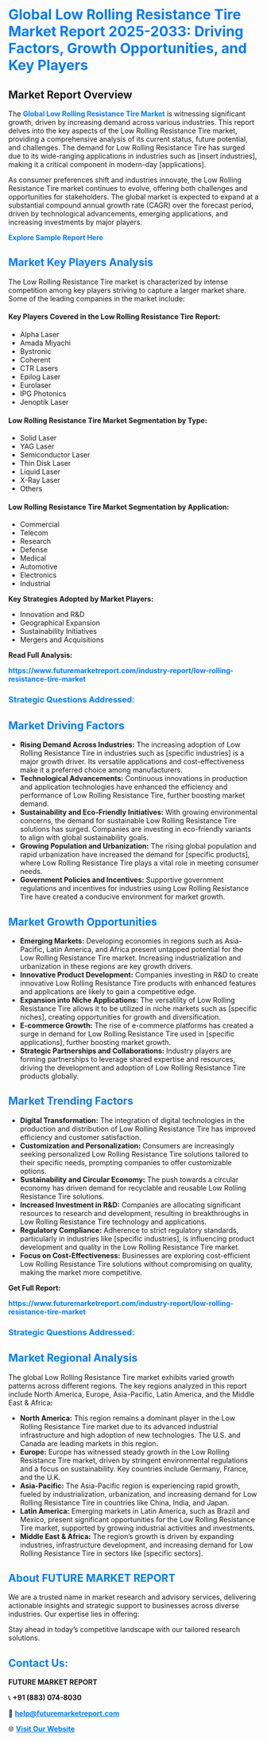 <h1 style="color: #007BFF;">Global Low Rolling Resistance Tire Market Report 2025-2033: Driving Factors, Growth Opportunities, and Key Players</h1>

<section id="overview">
<h2>Market Report Overview</h2>
<p>The <a href="https://www.futuremarketreport.com/industry-report/low-rolling-resistance-tire-market" style="color: #007BFF; text-decoration: none;"><strong>Global Low Rolling Resistance Tire Market</strong></a> is witnessing significant growth, driven by increasing demand across various industries. This report delves into the key aspects of the Low Rolling Resistance Tire market, providing a comprehensive analysis of its current status, future potential, and challenges. The demand for Low Rolling Resistance Tire has surged due to its wide-ranging applications in industries such as [insert industries], making it a critical component in modern-day [applications].</p>
<p>As consumer preferences shift and industries innovate, the Low Rolling Resistance Tire market continues to evolve, offering both challenges and opportunities for stakeholders. The global market is expected to expand at a substantial compound annual growth rate (CAGR) over the forecast period, driven by technological advancements, emerging applications, and increasing investments by major players.</p>
</section>

<section id="overview">
<p><a href="https://www.futuremarketreport.com/request-sample/reportId=34840" style="color: #007BFF; text-decoration: none;"><strong>Explore Sample Report Here</strong></a></p>
</section>

<section id="key-players">
<h2 style="color: #007BFF;">Market Key Players Analysis</h2>
<p>The Low Rolling Resistance Tire market is characterized by intense competition among key players striving to capture a larger market share. Some of the leading companies in the market include:</p>
<h4>Key Players Covered in the Low Rolling Resistance Tire Report:</h4>
<ul><li>Alpha Laser</li><li>Amada Miyachi</li><li>Bystronic</li><li>Coherent</li><li>CTR Lasers</li><li>Epilog Laser</li><li>Eurolaser</li><li>IPG Photonics</li><li>Jenoptik Laser</li></ul>
<h4>Low Rolling Resistance Tire Market Segmentation by Type:</h4>
<ul><li>Solid Laser</li><li>YAG Laser</li><li>Semiconductor Laser</li><li>Thin Disk Laser</li><li>Liquid Laser</li><li>X-Ray Laser</li><li>Others</li></ul>

<h4>Low Rolling Resistance Tire Market Segmentation by Application:</h4>
<ul><li>Commercial</li><li>Telecom</li><li>Research</li><li>Defense</li><li>Medical</li><li>Automotive</li><li>Electronics</li><li>Industrial</li></ul>
<p><strong>Key Strategies Adopted by Market Players:</strong></p>
<ul>
<li>Innovation and R&D</li>
<li>Geographical Expansion</li>
<li>Sustainability Initiatives</li>
<li>Mergers and Acquisitions</li>
</ul>
</section>

<section>
<p><strong>Read Full Analysis: </strong></p><a href="https://www.futuremarketreport.com/industry-report/low-rolling-resistance-tire-market" style="color: #007BFF; text-decoration: none;"><strong>https://www.futuremarketreport.com/industry-report/low-rolling-resistance-tire-market</strong></a>
<h3 style="color: #007BFF;">Strategic Questions Addressed:</h3>
</section>

<section id="driving-factors">
<h2 style="color: #007BFF;">Market Driving Factors</h2>
<ul>
<li><strong>Rising Demand Across Industries:</strong> The increasing adoption of Low Rolling Resistance Tire in industries such as [specific industries] is a major growth driver. Its versatile applications and cost-effectiveness make it a preferred choice among manufacturers.</li>
<li><strong>Technological Advancements:</strong> Continuous innovations in production and application technologies have enhanced the efficiency and performance of Low Rolling Resistance Tire, further boosting market demand.</li>
<li><strong>Sustainability and Eco-Friendly Initiatives:</strong> With growing environmental concerns, the demand for sustainable Low Rolling Resistance Tire solutions has surged. Companies are investing in eco-friendly variants to align with global sustainability goals.</li>
<li><strong>Growing Population and Urbanization:</strong> The rising global population and rapid urbanization have increased the demand for [specific products], where Low Rolling Resistance Tire plays a vital role in meeting consumer needs.</li>
<li><strong>Government Policies and Incentives:</strong> Supportive government regulations and incentives for industries using Low Rolling Resistance Tire have created a conducive environment for market growth.</li>
</ul>
</section>

<section id="growth-opportunities">
<h2 style="color: #007BFF;">Market Growth Opportunities</h2>
<ul>
<li><strong>Emerging Markets:</strong> Developing economies in regions such as Asia-Pacific, Latin America, and Africa present untapped potential for the Low Rolling Resistance Tire market. Increasing industrialization and urbanization in these regions are key growth drivers.</li>
<li><strong>Innovative Product Development:</strong> Companies investing in R&D to create innovative Low Rolling Resistance Tire products with enhanced features and applications are likely to gain a competitive edge.</li>
<li><strong>Expansion into Niche Applications:</strong> The versatility of Low Rolling Resistance Tire allows it to be utilized in niche markets such as [specific niches], creating opportunities for growth and diversification.</li>
<li><strong>E-commerce Growth:</strong> The rise of e-commerce platforms has created a surge in demand for Low Rolling Resistance Tire used in [specific applications], further boosting market growth.</li>
<li><strong>Strategic Partnerships and Collaborations:</strong> Industry players are forming partnerships to leverage shared expertise and resources, driving the development and adoption of Low Rolling Resistance Tire products globally.</li>
</ul>
</section>

<section id="trending-factors">
<h2 style="color: #007BFF;">Market Trending Factors</h2>
<ul>
<li><strong>Digital Transformation:</strong> The integration of digital technologies in the production and distribution of Low Rolling Resistance Tire has improved efficiency and customer satisfaction.</li>
<li><strong>Customization and Personalization:</strong> Consumers are increasingly seeking personalized Low Rolling Resistance Tire solutions tailored to their specific needs, prompting companies to offer customizable options.</li>
<li><strong>Sustainability and Circular Economy:</strong> The push towards a circular economy has driven demand for recyclable and reusable Low Rolling Resistance Tire solutions.</li>
<li><strong>Increased Investment in R&D:</strong> Companies are allocating significant resources to research and development, resulting in breakthroughs in Low Rolling Resistance Tire technology and applications.</li>
<li><strong>Regulatory Compliance:</strong> Adherence to strict regulatory standards, particularly in industries like [specific industries], is influencing product development and quality in the Low Rolling Resistance Tire market.</li>
<li><strong>Focus on Cost-Effectiveness:</strong> Businesses are exploring cost-efficient Low Rolling Resistance Tire solutions without compromising on quality, making the market more competitive.</li>
</ul>
</section>

<section>
<p><strong>Get Full Report: </strong></p><a href="https://www.futuremarketreport.com/industry-report/low-rolling-resistance-tire-market" style="color: #007BFF; text-decoration: none;"><strong>https://www.futuremarketreport.com/industry-report/low-rolling-resistance-tire-market</strong></a>
<h3 style="color: #007BFF;">Strategic Questions Addressed:</h3>
</section>


<section id="regional-analysis">
<h2 style="color: #007BFF;">Market Regional Analysis</h2>
<p>The global Low Rolling Resistance Tire market exhibits varied growth patterns across different regions. The key regions analyzed in this report include North America, Europe, Asia-Pacific, Latin America, and the Middle East & Africa:</p>
<ul>
<li><strong>North America:</strong> This region remains a dominant player in the Low Rolling Resistance Tire market due to its advanced industrial infrastructure and high adoption of new technologies. The U.S. and Canada are leading markets in this region.</li>
<li><strong>Europe:</strong> Europe has witnessed steady growth in the Low Rolling Resistance Tire market, driven by stringent environmental regulations and a focus on sustainability. Key countries include Germany, France, and the U.K.</li>
<li><strong>Asia-Pacific:</strong> The Asia-Pacific region is experiencing rapid growth, fueled by industrialization, urbanization, and increasing demand for Low Rolling Resistance Tire in countries like China, India, and Japan.</li>
<li><strong>Latin America:</strong> Emerging markets in Latin America, such as Brazil and Mexico, present significant opportunities for the Low Rolling Resistance Tire market, supported by growing industrial activities and investments.</li>
<li><strong>Middle East & Africa:</strong> The region’s growth is driven by expanding industries, infrastructure development, and increasing demand for Low Rolling Resistance Tire in sectors like [specific sectors].</li>
</ul>
</section>

<footer>
<h2 style="color: #007BFF;">About FUTURE MARKET REPORT</h2>
<p>We are a trusted name in market research and advisory services, delivering actionable insights and strategic support to businesses across diverse industries. Our expertise lies in offering:</p>

<p>Stay ahead in today’s competitive landscape with our tailored research solutions.</p>

<h2 style="color: #007BFF;">Contact Us:</h2>
<p><strong>FUTURE MARKET REPORT</strong></p>
<p>📞 <strong>+91 (883) 074-8030</strong></p>
<p>📧 <strong><a href="mailto:help@futuremarketreport.com" style="color: #007BFF;">help@futuremarketreport.com</a></strong></p>
<p>🌐 <strong><a href="https://www.futuremarketreport.com/" style="color: #007BFF;">Visit Our Website</a></strong></p>
</footer>